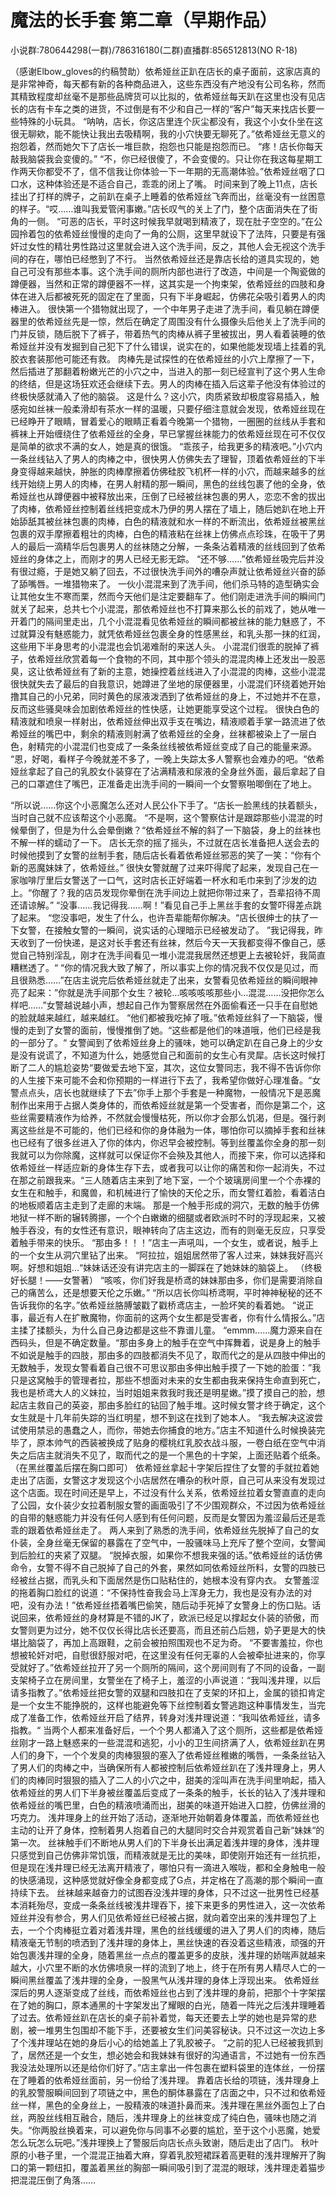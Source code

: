 # 魔法的长手套 第二章（早期作品）

小说群:780644298(一群)/786316180(二群)直播群:856512813(NO R-18)

（感谢Elbow_gloves的约稿赞助）依希娅丝正趴在店长的桌子面前，这家店真的是非常神奇，每天都有新的各种商品进入，这些东西没有产地没有公司名称，然而其精致程度却丝毫不是那些品牌货可以比拟的，依希娅丝每天趴在这里也没有见店长的店有卡车之类的进货，不过倒是有不少和自己一样的“客户”每天来找店长要一些特殊的小玩具。
“呐呐，店长，你这店里连个灰尘都没有，我这个小女仆坐在这很无聊欸，能不能快让我出去吸精啊，我的小穴快要无聊死了。”依希娅丝无意义的抱怨着，然而她欠下了店长一堆巨款，抱怨也只能是抱怨而已。
“疼！店长你每天敲我脑袋我会变傻的。”
“不，你已经很傻了，不会变傻的。只让你在我这每星期工作两天你都受不了，信不信我让你体验一下一年期的无高潮体验。”依希娅丝咽了口口水，这种体验还是不适合自己，乖乖的闭上了嘴。
时间来到了晚上11点，店长挂出了打样的牌子，之前趴在桌子上睡着的依希娅丝飞奔而出，丝毫没有一丝困意的样子。“哎……谁叫我爱管闲事嫩。”店长叹气的关上了门，整个店面消失在了街角的一侧。
“可恶的店长，平时这时候我早就喝到精液了，现在肚子空空的。”在公园拎着包的依希娅丝慢慢的走向了一角的公厕，这里早就设下了法阵，只要是有强奸过女性的精壮男性路过这里就会进入这个洗手间，反之，其他人会无视这个洗手间的存在，哪怕已经憋到了不行。
当然依希娅丝还是靠店长给的道具实现的，她自己可没有那些本事。这个洗手间的厕所内部也进行了改造，中间是一个陶瓷做的蹲便器，当然和正常的蹲便器不一样，这其实是一个拘束架，依希娅丝的四肢和身体在进入后都被死死的固定在了里面，只有下半身崛起，仿佛花朵吸引着男人的肉棒进入。
很快第一个猎物就出现了，一个中年男子走进了洗手间，看见躺在蹲便器里的依希娅丝先是一惊，然后在确定了周围没有什么摄像头后他关上了洗手间的门并反锁，随后脱下了裤子，带着热气的肉棒从裤子里被拔出，男人看着装睡的依希娅丝并没有发掘到自己犯下了什么错误，说实在的，如果他能发现墙上挂着的乳胶衣套装那他可能还有救。
肉棒先是试探性的在依希娅丝的小穴上摩擦了一下，然后插进了那翻着粉嫩光芒的小穴之中，当进入的那一刻已经宣判了这个男人生命的终结，但是这场狂欢还会继续下去。男人的肉棒在插入后这辈子他没有体验过的终极快感就涌入了他的脑袋。
这是什么？这小穴，肉质紧致却极度容易插入，触感宛如丝袜一般柔滑却有茶水一样的温暖，只要仔细注意就会发现，依希娅丝现在已经睁开了眼睛，冒着爱心的眼睛正看着今晚第一个猎物，一圈圈的丝线从手套和裤袜上开始缠绕住了依希娅丝的全身，早已掌握丝袜能力的依希娅丝现在可不仅仅是简单的欲求不满的女人，她是真的很饿。
“乖孩子，给我更多的精液吧。”小穴内一条丝线钻入了男人的肉棒之中，很快男人仿佛失去了理智，顶着依希娅丝的下半身变得越来越快，肿胀的肉棒摩擦着仿佛硅胶飞机杯一样的小穴，而越来越多的丝线开始绕上男人的肉棒，在男人射精的那一瞬间，黑色的丝线包裹了他的全身，依希娅丝也从蹲便器中被释放出来，压倒了已经被丝袜包裹的男人，恋恋不舍的拔出了肉棒，依希娅丝控制着丝线把变成木乃伊的男人摆在了墙上，随后她趴在地上开始舔舐其被丝袜包裹的肉棒，白色的精液就和水一样的不断流出，依希娅丝被黑丝包裹的双手摩擦着粗壮的肉棒，白色的精液粘在丝袜上仿佛点点珍珠，在吸干了男人的最后一滴精华后包裹男人的丝袜随之分解，一条条沾着精液的丝线回到了依希娅丝的身体之上，而刚才的男人已经无影无踪。
“还不够……”依希娅丝吸完后并没有很过瘾，于是她又躺了回去，不过很快洗手间外的嘈杂声就让依希娅丝兴奋的舔了舔嘴唇。一堆猎物来了。
一伙小混混来到了洗手间，他们杀马特的造型确实会让其他女生不寒而栗，然而今天他们是注定要翻车了。他们刚走进洗手间的瞬间门就关了起来，总共七个小混混，那依希娅丝也不打算来那么长的前戏了，她从唯一开着门的隔间里走出，几个小混混看见依希娅丝的瞬间都被丝袜的能力魅惑了，不过就算没有魅惑能力，就凭依希娅丝包裹全身的性感黑丝，和乳头那一抹的红润，这些用下半身思考的小混混也会饥渴难耐的来送人头。
小混混们很乖的脱掉了裤子，依希娅丝欣赏着每一个食物的不同，其中那个领头的混混肉棒上还发出一股恶臭，这让依希娅丝有了新的主意，她操控着丝线进入了小混混的肉棒，这些小混混很快就失去了最后的自我意识，她蹲进了坐地的尿便器里，小混混们环绕着她开始撸其自己的小兄弟，同时黄色的尿液泼洒到了依希娅丝的身上，不过她并不在意，反而这些骚臭味会加剧依希娅丝的性快感，让她更能享受这个过程。
很快白色的精液就和喷泉一样射出，依希娅丝伸出双手支在嘴边，精液顺着手掌一路流进了依希娅丝的嘴巴中，剩余的精液则射满了依希娅丝的全身，丝袜都被染上了一层白色，射精完的小混混们也变成了一条条丝线被依希娅丝变成了自己的能量来源。
“恩，好喝，看样子今晚就差不多了，一晚上失踪太多人警察也会难办的吧。“依希娅丝拿起了自己的乳胶女仆装穿在了沾满精液和尿液的全身丝外面，最后拿起了自己的口罩遮住了嘴巴，正准备走出洗手间的一瞬间一个女警察啪唧倒在了地上。

“所以说……你这个小恶魔怎么还对人民公仆下手了。“店长一脸黑线的扶着额头，当时自己就不应该帮这个小恶魔。
“不是啊，这个警察估计是跟踪那些小混混的时候晕倒了，但是为什么会晕倒嫩？“依希娅丝不解的斜了一下脑袋，身上的丝袜也不解一样的蠕动了一下。
店长无奈的摇了摇头，不过就在店长准备把人送会去的时候他摸到了女警的丝制手套，随后店长看着依希娅丝邪恶的笑了一笑：“你有个新的恶魔妹妹了，依希娅丝。”
很快女警就醒了过来吓得爬了起来，发现自己在一家咖啡厅里后女警送了一口气，这时店长正好端着一杯水和毛巾来到了沙发的边上。“你醒了？我的店员发现你晕倒在洗手间边上就把你带过来了，吾辈招待不周还请谅解。”
“没事……我记得我……啊！”看见自己手上黑丝手套的女警吓得差点跳了起来。
“您没事吧，发生了什么，也许吾辈能帮你解决。“店长很绅士的扶了一下女警，在接触女警的一瞬间，说实话的心理暗示已经被发动了。
”我记得我，昨天收到了一份快递，是这对长手套还有丝袜，然后今天一天我都变得不像自己，感觉自己特别淫乱，刚才在洗手间看见一堆小混混我居然还想更上去被轮奸，我简直糟糕透了。“
“你的情况我大致了解了，所以事实上你的情况我不仅仅是见过，而且很熟悉……”在店主说完后依希娅丝就走了出来，女警看见依希娅丝的瞬间眼神亮了起来：”你就是洗手间那个女生？被轮…咳咳咳咳那些小…混混……没把你怎么样吧……”女警越说越小声，想起自己作为警察居然在外面偷看还一只手在自慰她的脸就越来越红，越来越红。
“他们都被我吃掉了哦。”依希娅丝斜了一下脑袋，慢慢的走到了女警的面前，慢慢推倒了她。“这些都是他们的味道哦，他们已经是我的一部分了。“
女警闻到了依希娅丝身上的骚味，她可以确定趴在自己身上的少女是没有说谎了，不知道为什么，她感觉自己和面前的女生心有灵犀。店长这时候打断了二人的尴尬姿势“要做爱去地下室，其次，这位女警同志，我不得不告诉你你的人生接下来可能不会和你预期的一样进行下去了，我希望你做好心理准备。“女警点点头，店长也就继续了下去”你手上那个手套是一种魔物，一般情况下是恶魔制作出来用于占据人类身体的，而依希娅丝就是第一个受害者，而你是第二个，这些丝需要精液作为给养，不然就会慢慢枯死，所以你才会那么饥渴，但是。强行剥离这些丝是不可能的，他们已经和你的身体融为一体，哪怕你可以摘掉手套和丝袜也已经有了很多丝进入了你的体内，你迟早会被控制。等到丝覆盖你全身的那一刻我就可以为你除魔，这样就可以保证你不会殃及其他人，而接下来，你可以选择和依希娅丝一样适应新的身体生存下去，或者我可以让你的痛苦和你一起消失，不过在那之前跟我来。“三人随着店主来到了地下室，一个个玻璃房间里一个个赤裸的女生在和触手，和魔兽，和机械进行了愉快的天伦之乐，而女警红着脸，看着洁白的地板顺着店主走到了走廊的末端。
那是一个触手形成的洞穴，无数的触手仿佛地狱一样不断的辗转腾挪，一个个白嫩嫩的细腿或者欧派时不时的浮现起来，又被触手吞没，有的女性还有意识，眼神转向了店主这边，而有的则毫无反应，只享受着触手带来的快乐。
“那由多！！！”店主一声吼叫，一个女生，或者说，触手上的一个女生从洞穴里钻了出来。
“阿拉拉，姐姐居然带了客人过来，妹妹我好高兴啊。好想和姐姐…“妹妹话还没有讲完店主的一脚踩在了她妹妹的脑袋上。 （终极好长腿！——女警著）
“咳咳，你们好我是桥鸢的妹妹那由多，你们是需要消除自己的痛苦么，还是想要天伦之乐嫩。”
“所以店长你叫桥鸢啊，平时神神秘秘的还不告诉我你的名字。”依希娅丝胳膊皱戳了戳桥鸢店主，一脸坏笑的看着她。
“说正事，最近有人在扩散魔物，你面前的这两个女生都是受害者，你有什么情报么。”店主揉了揉额头，为什么自己身边都是这些不靠谱儿童。
“emmm……魔力源来自在西码头，但是不确定数量。“那由多身上的触手在空气中挥舞着，说是身上的触手不如说是触手的四肢，那由多的四肢都消失不见了，取而代之的是从四肢中伸出的无数触手，发现女警看着自己很不可思议那由多伸出触手摸了一下她的脸蛋：”我只是这窝触手的管理者拉，那些不想面对未来的女生都由我来保持生命直到死亡，我也是桥鸢大人的义妹拉，当时姐姐来救我时我还是明星嫩。”摸了摸自己的脸，想起店主救自己的英姿，那由多脸红的钻回了触手堆。这时候女警才终于确定，这个女生就是十几年前失踪的当红明星，想不到这在找到了她本人。
“我去解决这波尝试使用禁忌的愚蠢之人，而你，带她去你捕食的地方。”店主不知道什么时候换装完毕了，原本帅气的西装被换成了贴身的樱桃红乳胶衣战斗服，一卷白纸在空气中消失之后店主就消失不见了，取而代之的是一个黑色的十字架，上面还贴着个纸条。（在黑丝覆盖后摆在胸口即可）
依希娅丝拿起十字架后捏住了女警的手就拉着她走出了店面，女警这才发现这个小店居然在嘈杂的秋叶原，自己可从来没有发现过这个店面。现在时间还是早上，不过没有什么关系，依希娅丝拉着女警直直的走向了公园，女仆装少女拉着制服女警的画面吸引了不少围观群众，不过因为依希娅丝的自带的魅惑能力并没有任何人感到有任何问题，反而是女警因为羞涩最后还是乖乖的跟着依希娅丝走了。
两人来到了熟悉的洗手间，依希娅丝先脱掉了自己的女仆装，全身丝毫无保留的暴露在了空气中，一股骚味马上充斥了整个空间，女警闻到后脸红的夹紧了双腿。
“脱掉衣服，如果你不想我来强的话。”依希娅丝的话仿佛命令，女警不得不自己脱掉了自己的外套，果然如同依希娅丝所料，女警的四肢已经被丝占据，而乳头和下面居然是伤口贴粘住的，她根本没有穿内衣。
女警羞涩的拖着胸口脸红的说道：“不保持性奋我会马上浑身无力，我也是没有办法的对吧，没有办法！”依希娅丝捂着嘴巴偷笑，随后动手死掉了女警身上的伤口贴。话说回来，依希娅丝的身材算是不错的JK了，欧派已经足以撑起女仆装的骄傲，而女警则更为过分，她不仅仅长得比店长还要高，而且还前凸后翘，奶子更是大的快堪比脑袋了，再加上高跟鞋，之前会被拍照围观也不足为奇。
“不要害羞拉，你也想被轮奸对吧，自慰很舒服对吧，在这里没有任何无辜的人会被牵扯进来的，你享受就好了。”依希娅丝拉开了另一个厕所的隔间，这个房间则有了不同的设备，一副支架椅子立在房间里，女警坐在了椅子上，羞涩的小声说道：“我叫浅井理，以后请多指教了。”依希娅丝把女警的双腿和四肢扣在了支架的环扣上，金属的锁扣肯定是一个女生不能挣脱的，这样也能避免等下丝控制着女警逃跑这种事情发生，当完成了准备工作，依希娅丝开启了结界，转身对浅井理说道：“我叫依希娅丝，请多指教。“
当两个人都来准备好后，一个个男人都涌入了这个厕所，这些都是依希娅丝刚才一路上魅惑来的一些混混和逃犯，小小的卫生间挤满了人，依希娅丝趴在男人们的身下，一个个发臭的肉棒狠狠的塞入了依希娅丝稚嫩的嘴唇，一条条丝钻入了男人们的肉棒之中，当确保所有人都被控制后依希娅丝趴在了浅井理身上，男人们的肉棒同时狠狠的插入了二人的小穴之中，甜美的淫叫声在洗手间里响起，插入依希娅丝的男人们下半身被丝覆盖后变成了一条条的触手，长长的钻入了浅井理和依希娅丝的嘴巴里，白色的精液喷涌而出，甜美的味道开始进入口腔，仿佛丝滑的巧克力。
浅井理身上的丝开始了活动，逐渐地开始朝着身体覆盖，而依希娅丝也主动的让开了身体，控制着男人抱着自己的大腿同时交合并观赏着自己新“妹妹“的第一次。
丝袜触手们不断地从男人们的下半身长出满足着浅井理的身体，浅井理只感觉到自己仿佛非常饥饿，而精液就是无比的美味，即使刚开始还有一丝抗拒，但是现在浅井理已经无法离开精液了，哪怕只有一滴进入喉咙，都和全身触电一般的快感涌现，这种感觉就好像全身都变成了G点，并定格在了高潮的那个瞬间一直持续下去。
丝袜越来越奋力的试图吞没浅井理的身体，只不过这一批男性已经基本消耗殆尽，变成一条条丝线被浅井理吞下，接下来更多的男性进入，这一次依希娅丝并没有参合，男人们见依希娅丝已经被占据，就向着空出来的浅井理包了上去，一个个肉棒挺立着对着浅井理，黑色的丝线缓缓的进入了男人们的肉棒，随后精液毫无节制的喷洒到了浅井理的身体上，黑丝快速的吞没着这些精液，顽强的开始包裹浅井理的全身，随着黑丝一点点的覆盖更多的皮肤，浅井理的娇喘声就越来越大，小穴里不断的水仿佛喷泉一样的流到了地上，终于在所有男人精尽人亡的一瞬间黑丝覆盖了浅井理的全身，一股黑气从浅井理的身体上浮现出来。
依希娅丝深后的男人逐渐变成了丝线，而依希娅丝也占到了浅井理的身前，把那个十字架摆在了她的胸口，原本通黑的十字架发出了耀眼的白光，随着一阵光之后浅井理睡着了过去。依希娅丝趴在店长的桌子前补着觉，每天还要去上学的她也是异常的悲剧，被一堆男生包围却不能下手，还要被女生们问美容秘诀。只不过这一次边上多了个浅井理站在她的身后小心的给她盖上了乳胶被子。
“之前的犯人已经被我抓到了，居然还是一个女生，想必她会和我妹妹有很好的沟通语言，不过她有一份东西我没法处理所以还是给你们好了。”店主拿出一件包裹在塑料袋里的连体丝，一份摆在了睡着的依希娅丝面前，另一份给了浅井理。
靠着店长给的项链，浅井理身上的乳胶警服瞬间回到了项链之中，黑色的酮体暴露在了店面之中，只不过和依希娅丝一样，黑色的全身丝上，一股精液的味道扑鼻而来。浅井理在黑丝外面包上了白丝，两股丝线相互融合，随后，浅井理身上的丝袜变成了纯白色，骚味也随之消失。“你两股丝换着来，可以避免你与同事不必要的尴尬，至于这个小恶魔，她爱怎么玩怎么玩吧。”浅井理换上了警服后向店长点头致谢，随后走出了店门。
秋叶原的小巷子里，一个混混正抽着大麻，穿着乳胶短裙踩着高更鞋的浅井理解开了胸口的第一颗纽扣，覆盖着黑丝的胸部一瞬间吸引到了混混的眼球，浅井理走着猫步把混混压倒了角落……

